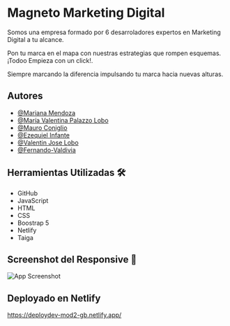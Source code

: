 
# Magneto Marketing Digital

Somos una empresa formado por 6 desarroladores expertos en Marketing Digital a tu alcance.

Pon tu marca en el mapa con nuestras estrategias que rompen esquemas. ¡Todoo Empieza con un click!.

Siempre marcando la diferencia impulsando tu marca hacia nuevas alturas. 










## Autores 
- [@Mariana Mendoza](https://www.github.com/Marianita18)
- [@María Valentina Palazzo Lobo ](https://www.github.com/ValentinaPalazzo)
- [@Mauro Coniglio](https://www.github.com/MauroConiglio)
- [@Ezequiel Infante](https://www.github.com/eze-473)
- [@Valentin Jose Lobo](https://www.github.com/vlobo)
- [@Fernando-Valdivia](https://www.github.com/Fernando-Valdivia)


## Herramientas Utilizadas 🛠

* GitHub
* JavaScript
* HTML
* CSS
* Boostrap 5
* Netlify
* Taiga




## Screenshot del Responsive 📱

![App Screenshot](https://i.postimg.cc/dtdQ3BT5/i-Phone-13-PRO-MAX-127-0-0-1.png)


## Deployado en Netlify

https://deploydev-mod2-gb.netlify.app/

